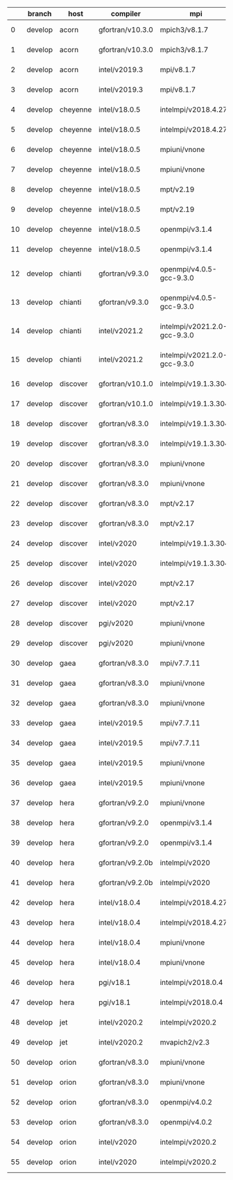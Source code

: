 |    | branch   | host     | compiler         | mpi                          | o_g   | os     | netcdf                     | build   | u_pass   | u_fail   | s_pass   | s_fail   | e_pass   | e_fail   | nuopc_pass   | nuopc_fail   | artifacts_hash                                                                                                                                                        | modified                   |
|----|----------|----------|------------------|------------------------------|-------|--------|----------------------------|---------|----------|----------|----------|----------|----------|----------|--------------|--------------|-----------------------------------------------------------------------------------------------------------------------------------------------------------------------|----------------------------|
|  0 | develop  | acorn    | gfortran/v10.3.0 | mpich3/v8.1.7                | O     | Linux  | c4.7.4 f8.1.7              | pass    | 13685    | 0        | 49       | 0        | 80       | 0        | 50           | 0            | [artifacts](https://github.com/esmf-org/esmf-test-artifacts/tree/78f1afd5ffa13e304e99795c1cb3121fb492568a/develop/acorn/gfortran/10.3.0/O/mpich3/8.1.7)               | 2022-03-09 16:12:11.740627 |
|  1 | develop  | acorn    | gfortran/v10.3.0 | mpich3/v8.1.7                | g     | Linux  | c4.7.4 f8.1.7              | pass    | 13685    | 0        | 49       | 0        | 80       | 0        | 50           | 0            | [artifacts](https://github.com/esmf-org/esmf-test-artifacts/tree/7129810731714dfd62e3a2050af51efedf723c37/develop/acorn/gfortran/10.3.0/g/mpich3/8.1.7)               | 2022-03-09 16:12:11.740623 |
|  2 | develop  | acorn    | intel/v2019.3    | mpi/v8.1.7                   | O     | Linux  | c4.7.4 f8.1.7              | pass    | 13685    | 0        | 49       | 0        | 80       | 0        | 50           | 0            | [artifacts](https://github.com/esmf-org/esmf-test-artifacts/tree/37d001e59f489246e87e4adde8109d783708e90c/develop/acorn/intel/2019.3/O/mpi/8.1.7)                     | 2022-03-09 16:12:11.740630 |
|  3 | develop  | acorn    | intel/v2019.3    | mpi/v8.1.7                   | g     | Linux  | c4.7.4 f8.1.7              | pass    | 13685    | 0        | 49       | 0        | 80       | 0        | 50           | 0            | [artifacts](https://github.com/esmf-org/esmf-test-artifacts/tree/159fcf9b83c64b2ca9144b5610dbcb5419e6885e/develop/acorn/intel/2019.3/g/mpi/8.1.7)                     | 2022-03-09 16:12:11.740603 |
|  4 | develop  | cheyenne | intel/v18.0.5    | intelmpi/v2018.4.274         | O     | Linux  | c4.6.3 f2018.4.274         | pass    | 13685    | 0        | 49       | 0        | 80       | 0        | 50           | 0            | [artifacts](https://github.com/esmf-org/esmf-test-artifacts/tree/05d03f385f00f93ae80b7eac9acc38fd389e3a34/develop/cheyenne/intel/18.0.5/O/intelmpi/2018.4.274)        | 2022-03-09 16:12:15.153372 |
|  5 | develop  | cheyenne | intel/v18.0.5    | intelmpi/v2018.4.274         | g     | Linux  | c4.6.3 f2018.4.274         | pass    | 13685    | 0        | 49       | 0        | 80       | 0        | 50           | 0            | [artifacts](https://github.com/esmf-org/esmf-test-artifacts/tree/88f9efe76442ec9d4e9b302acc2258ec3e211a85/develop/cheyenne/intel/18.0.5/g/intelmpi/2018.4.274)        | 2022-03-09 16:12:15.153366 |
|  6 | develop  | cheyenne | intel/v18.0.5    | mpiuni/vnone                 | O     | Linux  | c4.8.1 fnone               | pass    | 12158    | 0        | 8        | 0        | 43       | 0        | 0            | 50           | [artifacts](https://github.com/esmf-org/esmf-test-artifacts/tree/824a51fc34576cee82e9a016210f9ac6a4700680/develop/cheyenne/intel/18.0.5/O/mpiuni/none)                | 2022-03-09 16:12:15.153378 |
|  7 | develop  | cheyenne | intel/v18.0.5    | mpiuni/vnone                 | g     | Linux  | c4.8.1 fnone               | pass    | 12158    | 0        | 8        | 0        | 43       | 0        | 0            | 50           | [artifacts](https://github.com/esmf-org/esmf-test-artifacts/tree/eb4f112709dee19c4e8cf879ee4b49c00f0f3c36/develop/cheyenne/intel/18.0.5/g/mpiuni/none)                | 2022-03-09 16:12:15.153376 |
|  8 | develop  | cheyenne | intel/v18.0.5    | mpt/v2.19                    | O     | Linux  | c4.6.3 f2.19               | pass    | 13685    | 0        | 49       | 0        | 80       | 0        | 50           | 0            | [artifacts](https://github.com/esmf-org/esmf-test-artifacts/tree/19f56fa61616b81062fbdb642bc1e7d57aebf338/develop/cheyenne/intel/18.0.5/O/mpt/2.19)                   | 2022-03-09 16:12:15.153369 |
|  9 | develop  | cheyenne | intel/v18.0.5    | mpt/v2.19                    | g     | Linux  | c4.6.3 f2.19               | pass    | 13685    | 0        | 49       | 0        | 80       | 0        | 50           | 0            | [artifacts](https://github.com/esmf-org/esmf-test-artifacts/tree/2c700afbedc9ab2479691008ae892dd213460cce/develop/cheyenne/intel/18.0.5/g/mpt/2.19)                   | 2022-03-09 16:12:15.153351 |
| 10 | develop  | cheyenne | intel/v18.0.5    | openmpi/v3.1.4               | O     | Linux  | c4.6.3 f3.1.4              | pass    | 13685    | 0        | 49       | 0        | 80       | 0        | 50           | 0            | [artifacts](https://github.com/esmf-org/esmf-test-artifacts/tree/67a009fcf918c40b198016979bba773f5961bddd/develop/cheyenne/intel/18.0.5/O/openmpi/3.1.4)              | 2022-03-09 16:12:15.153380 |
| 11 | develop  | cheyenne | intel/v18.0.5    | openmpi/v3.1.4               | g     | Linux  | c4.6.3 f3.1.4              | pass    | 13685    | 0        | 49       | 0        | 80       | 0        | 50           | 0            | [artifacts](https://github.com/esmf-org/esmf-test-artifacts/tree/304e8d3051e5278f62637621c36692819b56f069/develop/cheyenne/intel/18.0.5/g/openmpi/3.1.4)              | 2022-03-09 16:12:15.153374 |
| 12 | develop  | chianti  | gfortran/v9.3.0  | openmpi/v4.0.5-gcc-9.3.0     | O     | Linux  | c4.8.0 f4.0.5-gcc-9.3.0    | pass    | 13685    | 0        | 49       | 0        | 80       | 0        | 44           | 6            | [artifacts](https://github.com/esmf-org/esmf-test-artifacts/tree/eaf10ed035936d44cf25b064f7404fc684e389ce/develop/chianti/gfortran/9.3.0/O/openmpi/4.0.5-gcc-9.3.0)   | 2022-03-09 16:11:20.992369 |
| 13 | develop  | chianti  | gfortran/v9.3.0  | openmpi/v4.0.5-gcc-9.3.0     | g     | Linux  | c4.8.0 f4.0.5-gcc-9.3.0    | pass    | 13685    | 0        | 49       | 0        | 80       | 0        | 44           | 6            | [artifacts](https://github.com/esmf-org/esmf-test-artifacts/tree/b2dca0d15f7c20a928b1cd64b645e2c1b3b24e7e/develop/chianti/gfortran/9.3.0/g/openmpi/4.0.5-gcc-9.3.0)   | 2022-03-09 16:11:20.992365 |
| 14 | develop  | chianti  | intel/v2021.2    | intelmpi/v2021.2.0-gcc-9.3.0 | O     | Linux  | c4.8.0 f2021.2.0-gcc-9.3.0 | pass    | 13685    | 0        | 49       | 0        | 80       | 0        | 44           | 6            | [artifacts](https://github.com/esmf-org/esmf-test-artifacts/tree/94307c80b66d930192cef352d1d62762861b5046/develop/chianti/intel/2021.2/O/intelmpi/2021.2.0-gcc-9.3.0) | 2022-03-09 16:11:20.992346 |
| 15 | develop  | chianti  | intel/v2021.2    | intelmpi/v2021.2.0-gcc-9.3.0 | g     | Linux  | c4.8.0 f2021.2.0-gcc-9.3.0 | pass    | 13685    | 0        | 49       | 0        | 80       | 0        | 44           | 6            | [artifacts](https://github.com/esmf-org/esmf-test-artifacts/tree/07fa5713adf0884b343bc19a6f459919e3c2f47c/develop/chianti/intel/2021.2/g/intelmpi/2021.2.0-gcc-9.3.0) | 2022-03-09 16:11:20.992373 |
| 16 | develop  | discover | gfortran/v10.1.0 | intelmpi/v19.1.3.304         | O     | Linux  | cN/A f19.1.3.304           | pass    | 13670    | 15       | 49       | 0        | 80       | 0        | 50           | 0            | [artifacts](https://github.com/esmf-org/esmf-test-artifacts/tree/ad39ac7baeea10ca23a3348eba92d274cdb07de1/develop/discover/gfortran/10.1.0/O/intelmpi/19.1.3.304)     | 2022-03-09 16:11:24.523453 |
| 17 | develop  | discover | gfortran/v10.1.0 | intelmpi/v19.1.3.304         | g     | Linux  | cN/A f19.1.3.304           | pass    | 13670    | 15       | 49       | 0        | 80       | 0        | 50           | 0            | [artifacts](https://github.com/esmf-org/esmf-test-artifacts/tree/32fd36f92e4184ccc5efc07af03f25c25c59be4f/develop/discover/gfortran/10.1.0/g/intelmpi/19.1.3.304)     | 2022-03-09 16:11:24.523409 |
| 18 | develop  | discover | gfortran/v8.3.0  | intelmpi/v19.1.3.304         | O     | Linux  | cN/A f19.1.3.304           | pass    | 13670    | 15       | 49       | 0        | 80       | 0        | 50           | 0            | [artifacts](https://github.com/esmf-org/esmf-test-artifacts/tree/9761fa05483f8b5a3054b7b370856baedb9b5d27/develop/discover/gfortran/8.3.0/O/intelmpi/19.1.3.304)      | 2022-03-09 16:11:24.523432 |
| 19 | develop  | discover | gfortran/v8.3.0  | intelmpi/v19.1.3.304         | g     | Linux  | cN/A f19.1.3.304           | pass    | 13670    | 15       | 49       | 0        | 80       | 0        | 50           | 0            | [artifacts](https://github.com/esmf-org/esmf-test-artifacts/tree/c8d83b6a17c64f1707a26fa21163d159b7dc1282/develop/discover/gfortran/8.3.0/g/intelmpi/19.1.3.304)      | 2022-03-09 16:11:24.523443 |
| 20 | develop  | discover | gfortran/v8.3.0  | mpiuni/vnone                 | O     | Linux  | cN/A fnone                 | pass    | 12158    | 0        | 8        | 0        | 43       | 0        | 0            | 50           | [artifacts](https://github.com/esmf-org/esmf-test-artifacts/tree/2bbf82bc19154b42c3c39baa7c5d0242589ff0c7/develop/discover/gfortran/8.3.0/O/mpiuni/none)              | 2022-03-09 16:11:24.523441 |
| 21 | develop  | discover | gfortran/v8.3.0  | mpiuni/vnone                 | g     | Linux  | cN/A fnone                 | pass    | 12158    | 0        | 8        | 0        | 43       | 0        | 0            | 50           | [artifacts](https://github.com/esmf-org/esmf-test-artifacts/tree/73eb9d89cd2d7055748bafd98704c0e1fead177e/develop/discover/gfortran/8.3.0/g/mpiuni/none)              | 2022-03-09 16:11:24.523434 |
| 22 | develop  | discover | gfortran/v8.3.0  | mpt/v2.17                    | O     | Linux  | cN/A f2.17                 | pass    | 13685    | 0        | 49       | 0        | 80       | 0        | 46           | 4            | [artifacts](https://github.com/esmf-org/esmf-test-artifacts/tree/04dac2e2e8258f3eaa7fea8c5aec86189f6c4e2e/develop/discover/gfortran/8.3.0/O/mpt/2.17)                 | 2022-03-09 16:11:24.523458 |
| 23 | develop  | discover | gfortran/v8.3.0  | mpt/v2.17                    | g     | Linux  | cN/A f2.17                 | pass    | 13685    | 0        | 49       | 0        | 80       | 0        | 46           | 4            | [artifacts](https://github.com/esmf-org/esmf-test-artifacts/tree/7256f2b3eb0582033a729a32b60fd1ea48cc9887/develop/discover/gfortran/8.3.0/g/mpt/2.17)                 | 2022-03-09 16:11:24.523428 |
| 24 | develop  | discover | intel/v2020      | intelmpi/v19.1.3.304         | O     | Linux  | c4.8.0 f19.1.3.304         | pass    | 13685    | 0        | 49       | 0        | 80       | 0        | 50           | 0            | [artifacts](https://github.com/esmf-org/esmf-test-artifacts/tree/90c684652fd9268373b5b9981cb9114dbb59937f/develop/discover/intel/2020/O/intelmpi/19.1.3.304)          | 2022-03-09 16:11:24.523446 |
| 25 | develop  | discover | intel/v2020      | intelmpi/v19.1.3.304         | g     | Linux  | c4.8.0 f19.1.3.304         | pass    | 13685    | 0        | 49       | 0        | 80       | 0        | 50           | 0            | [artifacts](https://github.com/esmf-org/esmf-test-artifacts/tree/f2a2e230482a270bd41ee9a13990c4f3c01ca1c9/develop/discover/intel/2020/g/intelmpi/19.1.3.304)          | 2022-03-09 16:11:24.523437 |
| 26 | develop  | discover | intel/v2020      | mpt/v2.17                    | O     | Linux  | c4.8.0 f2.17               | pass    | 13685    | 0        | 49       | 0        | 80       | 0        | 50           | 0            | [artifacts](https://github.com/esmf-org/esmf-test-artifacts/tree/2fe6d4c5b03d88540e5b382d0aa2940c3172ec70/develop/discover/intel/2020/O/mpt/2.17)                     | 2022-03-09 16:11:24.523450 |
| 27 | develop  | discover | intel/v2020      | mpt/v2.17                    | g     | Linux  | c4.8.0 f2.17               | pass    | 13685    | 0        | 49       | 0        | 80       | 0        | 50           | 0            | [artifacts](https://github.com/esmf-org/esmf-test-artifacts/tree/3242f363d0050c4e9768a6431f2b2bcb671fe678/develop/discover/intel/2020/g/mpt/2.17)                     | 2022-03-09 16:11:24.523448 |
| 28 | develop  | discover | pgi/v2020        | mpiuni/vnone                 | O     | Linux  | cN/A fnone                 | pass    | 11536    | 622      | 6        | 2        | 40       | 3        | 0            | 50           | [artifacts](https://github.com/esmf-org/esmf-test-artifacts/tree/89d0146bca8d517116576edd448a0f3b57186341/develop/discover/pgi/2020/O/mpiuni/none)                    | 2022-03-09 16:11:24.523455 |
| 29 | develop  | discover | pgi/v2020        | mpiuni/vnone                 | g     | Linux  | cN/A fnone                 | pass    | 11536    | 622      | 4        | 4        | 40       | 3        | 0            | 50           | [artifacts](https://github.com/esmf-org/esmf-test-artifacts/tree/8c0f55d16b36babf5a49929ba432155467716e1d/develop/discover/pgi/2020/g/mpiuni/none)                    | 2022-03-09 16:11:24.523439 |
| 30 | develop  | gaea     | gfortran/v8.3.0  | mpi/v7.7.11                  | g     | Unicos | c4.6.3 f7.7.11             | pass    | 13684    | 1        | 49       | 0        | 80       | 0        | 47           | 3            | [artifacts](https://github.com/esmf-org/esmf-test-artifacts/tree/6cdf6024af84025cf69a1fc529cf82b8709784c9/develop/gaea/gfortran/8.3.0/g/mpi/7.7.11)                   | 2022-03-09 16:11:28.080067 |
| 31 | develop  | gaea     | gfortran/v8.3.0  | mpiuni/vnone                 | O     | Unicos | c4.6.3 fnone               | pass    | 12158    | 0        | 8        | 0        | 43       | 0        | 0            | 50           | [artifacts](https://github.com/esmf-org/esmf-test-artifacts/tree/08be4f97071ce106dc8f7e0eb40797b131b6e75e/develop/gaea/gfortran/8.3.0/O/mpiuni/none)                  | 2022-03-09 16:11:28.080077 |
| 32 | develop  | gaea     | gfortran/v8.3.0  | mpiuni/vnone                 | g     | Unicos | c4.6.3 fnone               | pass    | 12158    | 0        | 8        | 0        | 43       | 0        | 0            | 50           | [artifacts](https://github.com/esmf-org/esmf-test-artifacts/tree/2f447abad16f420d748ba6ee605e70f12964aba6/develop/gaea/gfortran/8.3.0/g/mpiuni/none)                  | 2022-03-09 16:11:28.080051 |
| 33 | develop  | gaea     | intel/v2019.5    | mpi/v7.7.11                  | O     | Unicos | c4.6.3 f7.7.11             | pass    | 13670    | 15       | 49       | 0        | 80       | 0        | 47           | 3            | [artifacts](https://github.com/esmf-org/esmf-test-artifacts/tree/411dfe2c77146e3a7c1ef8ac73b5b8262bc9f424/develop/gaea/intel/2019.5/O/mpi/7.7.11)                     | 2022-03-09 16:11:28.080071 |
| 34 | develop  | gaea     | intel/v2019.5    | mpi/v7.7.11                  | g     | Unicos | c4.6.3 f7.7.11             | pass    | 13670    | 15       | 49       | 0        | 80       | 0        | 47           | 3            | [artifacts](https://github.com/esmf-org/esmf-test-artifacts/tree/c38be081d5a929bb03e7b1af779dbd996dd3bba2/develop/gaea/intel/2019.5/g/mpi/7.7.11)                     | 2022-03-09 16:11:28.080043 |
| 35 | develop  | gaea     | intel/v2019.5    | mpiuni/vnone                 | O     | Unicos | c4.6.3 fnone               | pass    | 12143    | 15       | 8        | 0        | 43       | 0        | 0            | 50           | [artifacts](https://github.com/esmf-org/esmf-test-artifacts/tree/bdf2479cf655cb8fbad69a09c3ff6e2c745fab8c/develop/gaea/intel/2019.5/O/mpiuni/none)                    | 2022-03-09 16:11:28.080057 |
| 36 | develop  | gaea     | intel/v2019.5    | mpiuni/vnone                 | g     | Unicos | c4.6.3 fnone               | pass    | 12143    | 15       | 8        | 0        | 43       | 0        | 0            | 50           | [artifacts](https://github.com/esmf-org/esmf-test-artifacts/tree/5d18d54f2243611308bf04733c99393929899dcd/develop/gaea/intel/2019.5/g/mpiuni/none)                    | 2022-03-09 16:11:28.080062 |
| 37 | develop  | hera     | gfortran/v9.2.0  | mpiuni/vnone                 | O     | Linux  | c4.7.2 fnone               | pass    | 12158    | 0        | 8        | 0        | 43       | 0        | 0            | 50           | [artifacts](https://github.com/esmf-org/esmf-test-artifacts/tree/64a2ea5bc0ebc245952154fcaff45337f7cb6fba/develop/hera/gfortran/9.2.0/O/mpiuni/none)                  | 2022-03-09 16:11:30.783527 |
| 38 | develop  | hera     | gfortran/v9.2.0  | openmpi/v3.1.4               | O     | Linux  | c4.7.2 f3.1.4              | pass    | 13685    | 0        | 49       | 0        | 80       | 0        | 50           | 0            | [artifacts](https://github.com/esmf-org/esmf-test-artifacts/tree/d5ff99d6538abccbe18aecb5f3ccc362fd9ee858/develop/hera/gfortran/9.2.0/O/openmpi/3.1.4)                | 2022-03-09 16:11:30.783496 |
| 39 | develop  | hera     | gfortran/v9.2.0  | openmpi/v3.1.4               | g     | Linux  | c4.7.2 f3.1.4              | pass    | 13685    | 0        | 49       | 0        | 80       | 0        | 50           | 0            | [artifacts](https://github.com/esmf-org/esmf-test-artifacts/tree/501c53508fcfe7908c38e52a5498cb617c757ef3/develop/hera/gfortran/9.2.0/g/openmpi/3.1.4)                | 2022-03-09 16:11:30.783534 |
| 40 | develop  | hera     | gfortran/v9.2.0b | intelmpi/v2020               | O     | Linux  | cN/A f2020                 | pass    | 0        | 8807     | 0        | 49       | 0        | 80       | 0            | 50           | [artifacts](https://github.com/esmf-org/esmf-test-artifacts/tree/72896b78d1b01fbfb6b7b7288ac2c8e29007b9a8/develop/hera/gfortran/9.2.0b/O/intelmpi/2020)               | 2022-03-09 16:11:30.783531 |
| 41 | develop  | hera     | gfortran/v9.2.0b | intelmpi/v2020               | g     | Linux  | cN/A f2020                 | pass    | 0        | 8807     | 0        | 49       | 0        | 80       | 0            | 50           | [artifacts](https://github.com/esmf-org/esmf-test-artifacts/tree/2d53723a7f4073a5ed0144b56fbb6127cf7e32b0/develop/hera/gfortran/9.2.0b/g/intelmpi/2020)               | 2022-03-09 16:11:30.783552 |
| 42 | develop  | hera     | intel/v18.0.4    | intelmpi/v2018.4.274         | O     | Linux  | c4.7.0 f2018.4.274         | pass    | 13685    | 0        | 49       | 0        | 80       | 0        | 50           | 0            | [artifacts](https://github.com/esmf-org/esmf-test-artifacts/tree/88829ccbc20405de18c8d28f8023cbb100683fd7/develop/hera/intel/18.0.4/O/intelmpi/2018.4.274)            | 2022-03-09 16:11:30.783536 |
| 43 | develop  | hera     | intel/v18.0.4    | intelmpi/v2018.4.274         | g     | Linux  | c4.7.0 f2018.4.274         | pass    | 13685    | 0        | 49       | 0        | 80       | 0        | 50           | 0            | [artifacts](https://github.com/esmf-org/esmf-test-artifacts/tree/f442d8b0d3c9e00107d631bc4e441fc5f6817ce5/develop/hera/intel/18.0.4/g/intelmpi/2018.4.274)            | 2022-03-09 16:11:30.783520 |
| 44 | develop  | hera     | intel/v18.0.4    | mpiuni/vnone                 | O     | Linux  | c4.7.0 fnone               | pass    | 12158    | 0        | 8        | 0        | 43       | 0        | 0            | 50           | [artifacts](https://github.com/esmf-org/esmf-test-artifacts/tree/fdedfa47dae9e4ce2f61a3f6236ba761ec6202f5/develop/hera/intel/18.0.4/O/mpiuni/none)                    | 2022-03-09 16:11:30.783545 |
| 45 | develop  | hera     | intel/v18.0.4    | mpiuni/vnone                 | g     | Linux  | c4.7.0 fnone               | pass    | 12158    | 0        | 8        | 0        | 43       | 0        | 0            | 50           | [artifacts](https://github.com/esmf-org/esmf-test-artifacts/tree/7e3a54366867ee55a628c7370e87df4babb39eb8/develop/hera/intel/18.0.4/g/mpiuni/none)                    | 2022-03-09 16:11:30.783542 |
| 46 | develop  | hera     | pgi/v18.1        | intelmpi/v2018.0.4           | O     | Linux  | cN/A f2018.0.4             | fail    | fail     | fail     | fail     | fail     | fail     | fail     | 0            | 50           | [artifacts](https://github.com/esmf-org/esmf-test-artifacts/tree/5edc7ceeba342662c3998a1b787c7602fad80118/develop/hera/pgi/18.1/O/intelmpi/2018.0.4)                  | 2022-03-09 16:11:30.783539 |
| 47 | develop  | hera     | pgi/v18.1        | intelmpi/v2018.0.4           | g     | Linux  | cN/A f2018.0.4             | fail    | fail     | fail     | fail     | fail     | fail     | fail     | 0            | 50           | [artifacts](https://github.com/esmf-org/esmf-test-artifacts/tree/777ba67e4735d10864b3ff6ac558ca7be52e8fc5/develop/hera/pgi/18.1/g/intelmpi/2018.0.4)                  | 2022-03-09 16:11:30.783550 |
| 48 | develop  | jet      | intel/v2020.2    | intelmpi/v2020.2             | g     | Linux  | c4.7.0 f2020.2             | pass    | pending  | pending  | pending  | pending  | pending  | pending  | pending      | pending      | [artifacts](https://github.com/esmf-org/esmf-test-artifacts/tree/21866b1cb4f2790b631349e6846ac4513f840efc/develop/jet/intel/2020.2/g/intelmpi/2020.2)                 | 2022-03-09 16:11:31.778471 |
| 49 | develop  | jet      | intel/v2020.2    | mvapich2/v2.3                | O     | Linux  | c4.7.0 f2.3                | pass    | pending  | pending  | pending  | pending  | pending  | pending  | pending      | pending      | [artifacts](https://github.com/esmf-org/esmf-test-artifacts/tree/79187462b8eeedeb01c32ce1369b9dffb0c770ed/develop/jet/intel/2020.2/O/mvapich2/2.3)                    | 2022-03-09 16:11:31.778452 |
| 50 | develop  | orion    | gfortran/v8.3.0  | mpiuni/vnone                 | O     | Linux  | c4.7.4 fnone               | pass    | 12158    | 0        | 8        | 0        | 43       | 0        | 0            | 50           | [artifacts](https://github.com/esmf-org/esmf-test-artifacts/tree/aedfa957dee1ca393188fe7e160e1364c05d702f/develop/orion/gfortran/8.3.0/O/mpiuni/none)                 | 2022-03-09 16:11:33.694881 |
| 51 | develop  | orion    | gfortran/v8.3.0  | mpiuni/vnone                 | g     | Linux  | c4.7.4 fnone               | pass    | 12158    | 0        | 8        | 0        | 43       | 0        | 0            | 50           | [artifacts](https://github.com/esmf-org/esmf-test-artifacts/tree/0e7d2b54d9d57612ad26215e151e5b6d80a354cf/develop/orion/gfortran/8.3.0/g/mpiuni/none)                 | 2022-03-09 16:11:33.694885 |
| 52 | develop  | orion    | gfortran/v8.3.0  | openmpi/v4.0.2               | O     | Linux  | c4.7.4 f4.0.2              | pass    | 13685    | 0        | 49       | 0        | 80       | 0        | 50           | 0            | [artifacts](https://github.com/esmf-org/esmf-test-artifacts/tree/f4a23caf5c69498b8182341430319116ad0db6ce/develop/orion/gfortran/8.3.0/O/openmpi/4.0.2)               | 2022-03-09 16:11:33.694861 |
| 53 | develop  | orion    | gfortran/v8.3.0  | openmpi/v4.0.2               | g     | Linux  | c4.7.4 f4.0.2              | pass    | 13685    | 0        | 49       | 0        | 80       | 0        | 50           | 0            | [artifacts](https://github.com/esmf-org/esmf-test-artifacts/tree/99bc0348f720542a9e8e94bdf56750286efa0629/develop/orion/gfortran/8.3.0/g/openmpi/4.0.2)               | 2022-03-09 16:11:33.694890 |
| 54 | develop  | orion    | intel/v2020      | intelmpi/v2020.2             | O     | Linux  | c4.7.4 f2020.2             | pass    | fail     | fail     | fail     | fail     | fail     | fail     | 0            | 0            | [artifacts](https://github.com/esmf-org/esmf-test-artifacts/tree/881985ab9c7a5adb0577e1ef84949a02e1da92fd/develop/orion/intel/2020/O/intelmpi/2020.2)                 | 2022-03-09 16:11:33.694888 |
| 55 | develop  | orion    | intel/v2020      | intelmpi/v2020.2             | g     | Linux  | c4.7.4 f2020.2             | pass    | fail     | fail     | fail     | fail     | fail     | fail     | 0            | 0            | [artifacts](https://github.com/esmf-org/esmf-test-artifacts/tree/832a8af31c0c350c2f4170a2b3b4e42b0cf010c5/develop/orion/intel/2020/g/intelmpi/2020.2)                 | 2022-03-09 16:11:33.694893 |